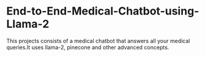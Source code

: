 # End-to-End-Medical-Chatbot-using-Llama-2
This projects consists of a medical chatbot that answers all your medical queries.It uses llama-2, pinecone and other advanced concepts.
